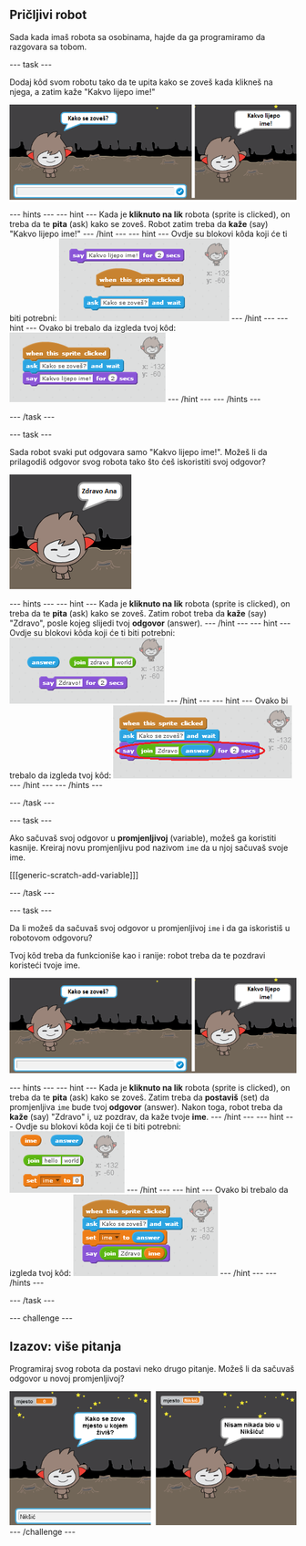 ## Pričljivi robot

Sada kada imaš robota sa osobinama, hajde da ga programiramo da razgovara sa tobom.

\--- task \---

Dodaj kôd svom robotu tako da te upita kako se zoveš kada klikneš na njega, a zatim kaže "Kakvo lijepo ime!"

![Isprobavanje robotovog odgovora](images/chatbot-ask-test.png)

\--- hints \--- \--- hint \--- Kada je **kliknuto na lik** robota (sprite is clicked), on treba da te **pita** (ask) kako se zoveš. Robot zatim treba da **kaže** (say) "Kakvo lijepo ime!" \--- /hint \--- \--- hint \--- Ovdje su blokovi kôda koji će ti biti potrebni: ![Blocks for a ChatBot reply](images/chatbot-ask-blocks.png) \--- /hint \--- \--- hint \--- Ovako bi trebalo da izgleda tvoj kôd: ![Code for a ChatBot reply](images/chatbot-ask-code.png) \--- /hint \--- \--- /hints \---

\--- /task \---

\--- task \---

Sada robot svaki put odgovara samo "Kakvo lijepo ime!". Možeš li da prilagodiš odgovor svog robota tako što ćeš iskoristiti svoj odgovor?

![Isprobavanje prilagođenog odgovora](images/chatbot-answer-test.png)

\--- hints \--- \--- hint \--- Kada je **kliknuto na lik** robota (sprite is clicked), on treba da te **pita** (ask) kako se zoveš. Zatim robot treba da **kaže** (say) "Zdravo", posle kojeg slijedi tvoj **odgovor** (answer). \--- /hint \--- \--- hint \--- Ovdje su blokovi kôda koji će ti biti potrebni: ![Blocks for a personalised reply](images/chatbot-answer-blocks.png) \--- /hint \--- \--- hint \--- Ovako bi trebalo da izgleda tvoj kôd: ![Code for a personalised reply](images/chatbot-answer-code.png) \--- /hint \--- \--- /hints \---

\--- /task \---

\--- task \---

Ako sačuvaš svoj odgovor u **promjenljivoj** (variable), možeš ga koristiti kasnije. Kreiraj novu promjenljivu pod nazivom `ime` da u njoj sačuvaš svoje ime.

[[[generic-scratch-add-variable]]]

\--- /task \---

\--- task \---

Da li možeš da sačuvaš svoj odgovor u promjenljivoj `ime` i da ga iskoristiš u robotovom odgovoru?

Tvoj kôd treba da funkcioniše kao i ranije: robot treba da te pozdravi koristeći tvoje ime.

![Isprobavanje promjenljive 'ime'](images/chatbot-ask-test.png)

\--- hints \--- \--- hint \--- Kada je **kliknuto na lik** robota (sprite is clicked), on treba da te **pita** (ask) kako se zoveš. Zatim treba da **postaviš** (set) da promjenljiva `ime` bude tvoj **odgovor** (answer). Nakon toga, robot treba da **kaže** (say) "Zdravo" i, uz pozdrav, da kaže tvoje **ime**. \--- /hint \--- \--- hint \--- Ovdje su blokovi kôda koji će ti biti potrebni: ![Blocks for a 'name' variable](images/chatbot-variable-blocks.png) \--- /hint \--- \--- hint \--- Ovako bi trebalo da izgleda tvoj kôd: ![Code for a 'name' variable](images/chatbot-variable-code.png) \--- /hint \--- \--- /hints \---

\--- /task \---

\--- challenge \---

## Izazov: više pitanja

Programiraj svog robota da postavi neko drugo pitanje. Možeš li da sačuvaš odgovor u novoj promjenljivoj?

![Više pitanja](images/chatbot-question.png) \--- /challenge \---